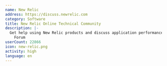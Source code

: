 ```yaml
---
name: New Relic
address: https://discuss.newrelic.com
category: Software
title: New Relic Online Technical Community
description: |-
  Get help using New Relic products and discuss application performance in our Community
    Forum
userCount: 22866
icon: new-relic.png
activity: high
language: en
---
```

